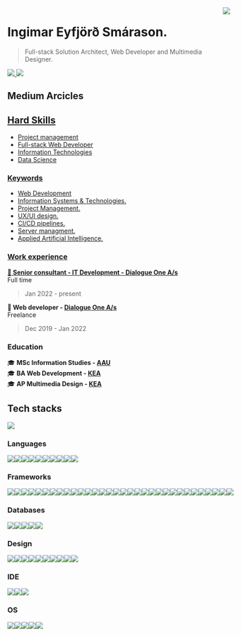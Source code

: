 <img align="right" class="img" src="https://github-readme-stats.vercel.app/api?username=ingimar-eyfjord&show_icons=true&theme=radical" />

# Ingimar Eyfjörð Smárason.

> Full-stack Solution Architect, Web Developer and Multimedia Designer.

<a href="mailto:ingimareys93@gmail.com">
<img src="https://img.shields.io/badge/Gmail-D14836?style=for-the-badge&logo=gmail&logoColor=white" />
</a>

<a href="https://www.linkedin.com/in/ingimareyfjord">
<img src="https://img.shields.io/badge/LinkedIn-0077B5?style=for-the-badge&logo=linkedin&logoColor=white" />
</a>

## Medium Arcicles

<div>
<a href="https://medium.com/@ingimareys93">
</div>

## Hard Skills

- Project management
- Full-stack Web Developer
- Information Technologies
- Data Science

### Keywords

- Web Development
- Information Systems & Technologies.
- Project Management.
- UX/UI design.
- CI/CD pipelines.
- Server managment.
- Applied Artificial Intelligence.

### Work experience

**💼 Senior consultant - IT Development - [Dialogue One A/s](https://dialogueone.com/)**<br>
Full time<br>

> Jan 2022 - present<br>

**💼 Web developer - [Dialogue One A/s](https://dialogueone.com/)**<br>
Freelance<br>

> Dec 2019 - Jan 2022

### Education

🎓 **MSc Information Studies - [AAU](https://www.en.aau.dk/education/master/information-studies)**<br>
🎓 **BA Web Development - [KEA](https://kea.dk/uddannelser/top-up/webudvikling)**<br>
🎓 **AP Multimedia Design - [KEA](https://kea.dk/uddannelser/erhvervsakademi/multimediedesigner)**

## Tech stacks

 <img class="img" src="https://github-readme-stats.vercel.app/api/top-langs/?username=ingimar-eyfjord&theme=radical&layout=compact" />

### Languages

 <div style="display: flex; align-items: flex-start;">
 <img src="https://img.shields.io/badge/CSS3-1C2128?style=for-the-badge&logo=css3&logoColor=white" />
 <img src="https://img.shields.io/badge/HTML5-1C2128?style=for-the-badge&logo=html5&logoColor=white" />
 <img src="https://img.shields.io/badge/JavaScript-1C2128?style=for-the-badge&logo=javascript&logoColor=white" />
 <img src="https://img.shields.io/badge/json-1C2128?style=for-the-badge&logo=json&logoColor=white" />
 <img src="https://img.shields.io/badge/LaTeX-1C2128?style=for-the-badge&logo=LaTeX&logoColor=white" />
 <img src="https://img.shields.io/badge/PHP-1C2128?style=for-the-badge&logo=php&logoColor=white" />
 <img src="https://img.shields.io/badge/Pug-1C2128?style=for-the-badge&logo=pug&logoColor=white" />
 <img src="https://img.shields.io/badge/Python-1C2128?style=for-the-badge&logo=python&logoColor=white" />
 <img src="https://img.shields.io/badge/TypeScript-1C2128?style=for-the-badge&logo=typescript&logoColor=white" />
 <img src="https://img.shields.io/badge/TensorFlow-1C2128?style=for-the-badge&logo=TensorFlow&logoColor=white" />
  </div>
 
  ### Frameworks
 
 <div style="display: flex; align-items: flex-start;">
 <img src="https://img.shields.io/badge/AngularJS-1C2128?style=for-the-badge&logo=angularjs&logoColor=white " />
 <img src="https://img.shields.io/badge/Apache-1C2128?style=for-the-badge&logo=Apache&logoColor=white" />
 <img src="https://img.shields.io/badge/Babel-1C2128?style=for-the-badge&logo=babel&logoColor=white" />
 <img src="https://img.shields.io/badge/Bootstrap-1C2128?style=for-the-badge&logo=bootstrap&logoColor=white" />
 <img src="https://img.shields.io/badge/Chart.js-1C2128?style=for-the-badge&logo=chartdotjs&logoColor=white " />
 <img src="https://img.shields.io/badge/Composer-1C2128?style=for-the-badge&logo=Composer&logoColor=white" /> 
 <img src="https://img.shields.io/badge/Docker-1C2128?style=for-the-badge&logo=docker&logoColor=white " />
 <img src="https://img.shields.io/badge/Django-1C2128?style=for-the-badge&logo=django&logoColor=white " />
 <img src="https://img.shields.io/badge/django%20rest-1C2128?style=for-the-badge&logo=django&logoColor=white " />
 <img src="https://img.shields.io/badge/Express.js-1C2128?style=for-the-badge&logo=express&logoColor=white " />
 <img src="https://img.shields.io/badge/firebase-1C2128?style=for-the-badge&logo=firebase&logoColor=white " />
 <img src="https://img.shields.io/badge/Font_Awesome-1C2128?style=for-the-badge&logo=fontawesome&logoColor=white" />
 <img src="https://img.shields.io/badge/jQuery-1C2128?style=for-the-badge&logo=jquery&logoColor=white " />
 <img src="https://img.shields.io/badge/Jupyter-1C2128.svg?&style=for-the-badge&logo=Jupyter&logoColor=white " />
 <img src="https://img.shields.io/badge/JWT-1C2128?style=for-the-badge&logo=JSON%20web%20tokens&logoColor=white " />
 <img src="https://img.shields.io/badge/Markdown-1C2128?style=for-the-badge&logo=markdown&logoColor=white " />
 <img src="https://img.shields.io/badge/Material%20UI-1C2128?style=for-the-badge&logo=mui&logoColor=white " />
 <img src="https://img.shields.io/badge/material%20design-1C2128?style=for-the-badge&logo=material%20design&logoColor=white " />
 <img src="https://img.shields.io/badge/Microsoft-1C2128?style=for-the-badge&logo=microsoft&logoColor=white" />
 <img src="https://img.shields.io/badge/Nginx-1C2128?style=for-the-badge&logo=nginx&logoColor=white " />
 <img src="https://img.shields.io/badge/Node.js-1C2128?style=for-the-badge&logo=nodedotjs&logoColor=white " />
 <img src="https://img.shields.io/badge/npm-1C2128?style=for-the-badge&logo=npm&logoColor=white" />
 <img src="https://img.shields.io/badge/Postman-1C2128?style=for-the-badge&logo=Postman&logoColor=white" />
 <img src="https://img.shields.io/badge/React-1C2128?style=for-the-badge&logo=react&logoColor=white" />
 <img src="https://img.shields.io/badge/React_Router-1C2128?style=for-the-badge&logo=react-router&logoColor=white" />
 <img src="https://img.shields.io/badge/redis-1C2128.svg?&style=for-the-badge&logo=redis&logoColor=white" />
 <img src="https://img.shields.io/badge/Redux-1C2128?style=for-the-badge&logo=redux&logoColor=white" />
 <img src="https://img.shields.io/badge/Sass-1C2128?style=for-the-badge&logo=sass&logoColor=white" />
 <img src="https://img.shields.io/badge/Webpack-1C2128?style=for-the-badge&logo=Webpack&logoColor=whitehttps://img.shields.io/badge/Babel-1C2128?style=for-the-badge&logo=babel&logoColor=white" />
 <img src="https://img.shields.io/badge/Yarn-1C2128?style=for-the-badge&logo=yarn&logoColor=white" />
 <img src="https://img.shields.io/badge/Xampp-1C2128?style=for-the-badge&logo=xampp&logoColor=white" />
 <img src="https://img.shields.io/badge/Sequelize-1C2128?style=for-the-badge&logo=Sequelize&logoColor=white" />
  </div>
 
 
  ### Databases
  <div style="display: flex; align-items: flex-start;">
 <img src="https://img.shields.io/badge/MySQL-1C2128?style=for-the-badge&logo=mysql&logoColor=white" />
  <img src="https://img.shields.io/badge/SQLite-1C2128?style=for-the-badge&logo=sqlite&logoColor=white" />
  <img src="https://img.shields.io/badge/redis-%231C2128.svg?&style=for-the-badge&logo=redis&logoColor=white" />
 <img src="https://img.shields.io/badge/PostgreSQL-1C2128?style=for-the-badge&logo=postgresql&logoColor=white" />
  <img src="https://img.shields.io/badge/MariaDB-1C2128?style=for-the-badge&logo=mariadb&logoColor=white" />
  </div>

### Design

  <div style="display: flex; align-items: flex-start;">
  <img src="https://img.shields.io/badge/Adobe%20XD-1C2128?style=for-the-badge&logo=Adobe%20XD&logoColor=white" />
  <img src="https://img.shields.io/badge/Figma-1C2128?style=for-the-badge&logo=figma&logoColor=white" />
  <img src="https://img.shields.io/badge/gimp-1C2128?style=for-the-badge&logo=gimp&logoColor=white" />
  <img src="https://img.shields.io/badge/Adobe%20Photoshop-1C2128?style=for-the-badge&logo=Adobe%20Photoshop&logoColor=white " />
  <img src="https://img.shields.io/badge/Adobe%20Lightroom-1C2128?style=for-the-badge&logo=Adobe%20Lightroom&logoColor=white" />
  <img src="https://img.shields.io/badge/Adobe%20InDesign-1C2128?style=for-the-badge&logo=Adobe%20InDesign&logoColor=white" />
  <img src="https://img.shields.io/badge/Adobe%20Premiere%20Pro-1C2128?style=for-the-badge&logo=Adobe%20Premiere%20Pro&logoColor=white" />
  <img src="https://img.shields.io/badge/Adobe%20Illustrator-1C2128?style=for-the-badge&logo=adobe%20illustrator&logoColor=white" />
  <img src="https://img.shields.io/badge/Adobe%20Creative%20Cloud-1C2128?style=for-the-badge&logo=Adobe%20Creative%20Cloud&logoColor=white " />
  <img src="https://img.shields.io/badge/Adobe%20after%20affects-1C2128?style=for-the-badge&logo=Adobe%20after%20effects&logoColor=white" />
   </div>
    
### IDE
      
  <div style="display: flex; align-items: flex-start;">
 <img src="https://img.shields.io/badge/VIM-1C2128.svg?&style=for-the-badge&logo=vim&logoColor=white" />
 <img src="https://img.shields.io/badge/Visual_Studio-1C2128?style=for-the-badge&logo=visual%20studio&logoColor=white" />
 <img src="https://img.shields.io/badge/Visual_Studio_Code-1C2128?style=for-the-badge&logo=visual%20studio%20code&logoColor=white" />
  </div>
     
### OS
      
  <div style="display: flex; align-items: flex-start;">
 <img src="https://img.shields.io/badge/Alpine_Linux-1C2128?style=for-the-badge&logo=alpine-linux&logoColor=white" />
 <img src="https://img.shields.io/badge/Linux-1C2128?style=for-the-badge&logo=linux&logoColor=white" />
 <img src="https://img.shields.io/badge/mac%20os-1C2128?style=for-the-badge&logo=apple&logoColor=white" />
 <img src="https://img.shields.io/badge/Ubuntu-1C2128?style=for-the-badge&logo=ubuntu&logoColor=white" />
 <img src="https://img.shields.io/badge/Windows-1C2128?style=for-the-badge&logo=windows&logoColor=white" />
</div>
